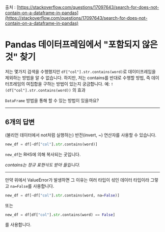 출처 : [https://stackoverflow.com/questions/17097643/search-for-does-not-contain-on-a-dataframe-in-pandas](https://stackoverflow.com/questions/17097643/search-for-does-not-contain-on-a-dataframe-in-pandas)

# Pandas 데이터프레임에서 "포함되지 않은 것" 찾기

저는 몇가지 검색을 수행했지만 `df["col"].str.contains(word)`로 데이터프레임을 제외하는 방법을 알 수 없습니다. 하지만, 저는 contains를 반대로 수행할 방법, 즉 데이터프레임의 여집합을 구하는 방법이 있는지 궁금합니다. 예: `!(df["col"].str.contains(word))` 의 효과

`DataFrame` 방법을 통해 할 수 있는 방법이 있을까요?

---

## 6개의 답변

(불리언 데이터에서 not처럼 실행하는) 반전(invert, ~) 연산자를 사용할 수 있습니다.

```python
new_df = df[~df["col"].str.contains(word)]
```

`new_df`는 RHS에 의해 복사되는 곳입니다.

*contains는 정규 표현식도 받아 들입니다.*

---

만약 위에서 ValueError가 발생하면 그 이유는 여러 타입이 섞인 데이터 타입이라 그렇고 `na=False`를 사용합니다.

```python
new_df = df[~df["col"].str.contains(word, na=False)]
```

또는

```python
new_df = df[df["col"].str.contains(word) == False]
```

를 사용합니다.
